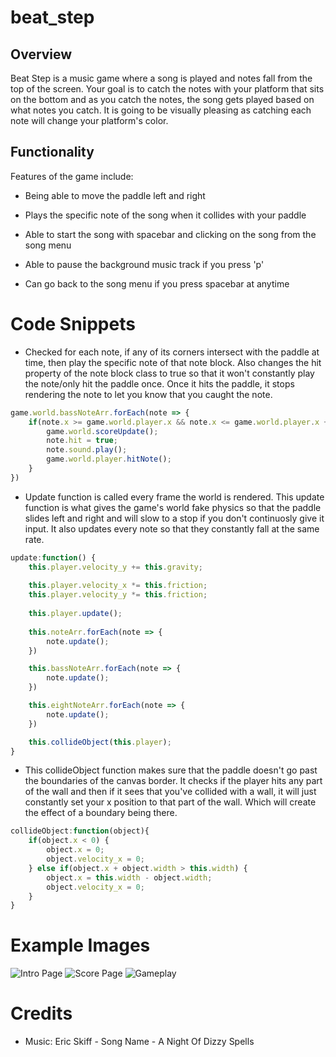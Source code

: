 # beat_step

## Overview

Beat Step is a music game where a song is played and notes fall from the top of the screen.  Your goal is to catch the notes with your  platform that sits on the bottom and as you catch the notes, the song gets played based on what notes you catch.  It is going to be visually pleasing as catching each note will change your platform's color.  

## Functionality

Features of the game include:

* Being able to move the paddle left and right

* Plays the specific note of the song when it collides with your paddle

* Able to start the song with spacebar and clicking on the song from the song menu

* Able to pause the background music track if you press 'p'

* Can go back to the song menu if you press spacebar at anytime

# Code Snippets

* Checked for each note, if any of its corners intersect with the paddle at time, then play the specific note of that note block.  Also changes the hit property of the note block class to true so that it won't constantly play the note/only hit the paddle once.  Once it hits the paddle, it stops rendering the note to let you know that you caught the note.

```javascript
game.world.bassNoteArr.forEach(note => {
    if(note.x >= game.world.player.x && note.x <= game.world.player.x + 24 && note.y >= game.world.player.y && note.y <= game.world.player.y + 4 && !note.hit){
        game.world.scoreUpdate();
        note.hit = true;
        note.sound.play();
        game.world.player.hitNote();
    }
})
```

* Update function is called every frame the world is rendered.  This update function is what gives the game's world fake physics so that the paddle slides left and right and will slow to a stop if you don't continuosly give it input.  It also updates every note so that they constantly fall at the same rate.  

```javascript
update:function() {
    this.player.velocity_y += this.gravity;
    
    this.player.velocity_x *= this.friction;
    this.player.velocity_y *= this.friction;
    
    this.player.update();
    
    this.noteArr.forEach(note => {
        note.update();
    })

    this.bassNoteArr.forEach(note => {
        note.update();
    })

    this.eightNoteArr.forEach(note => {
        note.update();
    })

    this.collideObject(this.player);
}
```

* This collideObject function makes sure that the paddle doesn't go past the boundaries of the canvas border.  It checks if the player hits any part of the wall and then if it sees that you've collided with a wall, it will just constantly set your x position to that part of the wall.  Which will create the effect of a boundary being there.

```javascript
collideObject:function(object){
    if(object.x < 0) {
        object.x = 0;
        object.velocity_x = 0;
    } else if(object.x + object.width > this.width) {
        object.x = this.width - object.width;
        object.velocity_x = 0;
    } 
}
```

# Example Images
![Intro Page](https://github.com/dojobuns/pixel-beat/blob/master/src/images/portfoliositepixel.png)
![Score Page](https://github.com/dojobuns/pixel-beat/blob/master/src/images/soclosetoperfectscorepixel.png)
![Gameplay](https://github.com/dojobuns/MapMyWalk/blob/master/app/assets/images/thirteenscorepixel.png)

# Credits
* Music: Eric Skiff - Song Name - A Night Of Dizzy Spells